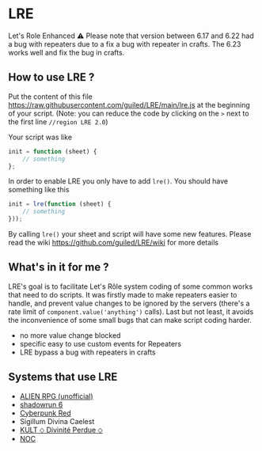 # LRE
Let's Role Enhanced
⚠ Please note that version between 6.17 and 6.22 had a bug with repeaters due to a fix a bug with repeater in crafts. The 6.23 works well and fix the bug in crafts.

## How to use LRE ?

Put the content of this file https://raw.githubusercontent.com/guiled/LRE/main/lre.js at the beginning of your script.
(Note: you can reduce the code by clicking on the `>` next to the first line `//region LRE 2.0`)

Your script was like 
```js
init = function (sheet) {
    // something
};
````

In order to enable LRE you only have to add `lre()`. You should have something like this
```js
init = lre(function (sheet) {
    // something
}));
```
By calling `lre()` your sheet and script will have some new features. Please read the wiki https://github.com/guiled/LRE/wiki for more details

## What's in it for me ?
LRE's goal is to facilitate Let's Rôle system coding of some common works that need to do scripts. It was firstly made to make repeaters easier to handle, and prevent value changes to be ignored by the servers (there's a rate limit of `component.value('anything')` calls). Last but not least, it avoids the inconvenience of some small bugs that can make script coding harder.

- no more value change blocked
- specific easy to use custom events for Repeaters 
- LRE bypass a bug with repeaters in crafts

## Systems that use LRE
- [ALIEN RPG (unofficial)](https://lets-role.com/system/alien-rpg-unofficial-2001)
- [shadowrun 6](https://lets-role.com/system/shadowrun-6-8150)
- [Cyberpunk Red](https://lets-role.com/system/cyberpunk-red-10661)
- Sigillum Divina Caelest
- [KULT ⬦ Divinité Perdue ⬦](https://lets-role.com/system/kult-divinite-perdue--15139)
- [NOC](https://lets-role.com/system/noc-18097)
